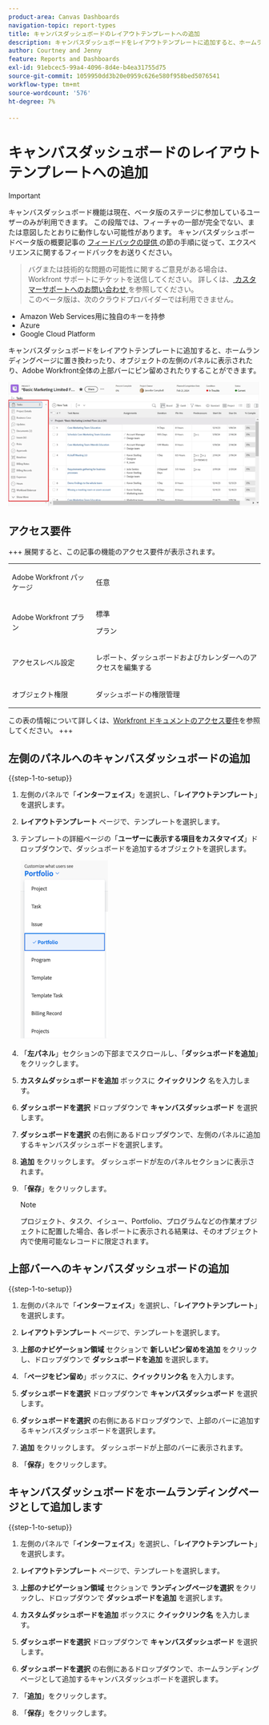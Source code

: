 ```yaml
---
product-area: Canvas Dashboards
navigation-topic: report-types
title: キャンバスダッシュボードのレイアウトテンプレートへの追加
description: キャンバスダッシュボードをレイアウトテンプレートに追加すると、ホームランディングページと置き換わったり、オブジェクトの左側のパネルに表示されたり、上部のバーにピン留めされたりすることができます。
author: Courtney and Jenny
feature: Reports and Dashboards
exl-id: 91ebcec5-99a4-4096-8d4e-b4ea31755d75
source-git-commit: 1059950dd3b20e0959c626e580f958bed5076541
workflow-type: tm+mt
source-wordcount: '576'
ht-degree: 7%

---
```


# キャンバスダッシュボードのレイアウトテンプレートへの追加

>[!IMPORTANT]
>
>キャンバスダッシュボード機能は現在、ベータ版のステージに参加しているユーザーのみが利用できます。 この段階では、フィーチャの一部が完全でない、または意図したとおりに動作しない可能性があります。 キャンバスダッシュボードベータ版の概要記事の [ フィードバックの提供 ](/help/quicksilver/product-announcements/betas/canvas-dashboards-beta/canvas-dashboards-beta-information.md#provide-feedback) の節の手順に従って、エクスペリエンスに関するフィードバックをお送りください。<br>
>>バグまたは技術的な問題の可能性に関するご意見がある場合は、Workfront サポートにチケットを送信してください。 詳しくは、[ カスタマーサポートへのお問い合わせ ](/help/quicksilver/workfront-basics/tips-tricks-and-troubleshooting/contact-customer-support.md) を参照してください。<br>
>>このベータ版は、次のクラウドプロバイダーでは利用できません。
>
>* Amazon Web Services用に独自のキーを持参
>* Azure
>* Google Cloud Platform

キャンバスダッシュボードをレイアウトテンプレートに追加すると、ホームランディングページに置き換わったり、オブジェクトの左側のパネルに表示されたり、Adobe Workfront全体の上部バーにピン留めされたりすることができます。

![ 左パネル ](assets/left-panel.png)

## アクセス要件

+++ 展開すると、この記事の機能のアクセス要件が表示されます。

<table style="table-layout:auto"> 
<col> 
</col> 
<col> 
</col> 
<tbody> 
<tr> 
   <td role="rowheader"><p>Adobe Workfront パッケージ</p></td> 
   <td> 
<p>任意 </p> 
   </td> 
<tr> 
 <tr> 
   <td role="rowheader"><p>Adobe Workfront プラン</p></td> 
   <td> 
<p>標準</p> 
<p>プラン</p> 
   </td> 
   </tr> 
  </tr> 
  <tr> 
   <td role="rowheader"><p>アクセスレベル設定</p></td> 
   <td><p>レポート、ダッシュボードおよびカレンダーへのアクセスを編集する</p>
  </td> 
  </tr> 
    </tr>  
        <tr> 
   <td role="rowheader"><p>オブジェクト権限</p></td> 
   <td><p>ダッシュボードの権限管理</p>
  </td> 
  </tr> 
</tbody> 
</table>

この表の情報について詳しくは、[Workfront ドキュメントのアクセス要件](/help/quicksilver/administration-and-setup/add-users/access-levels-and-object-permissions/access-level-requirements-in-documentation.md)を参照してください。
+++

## 左側のパネルへのキャンバスダッシュボードの追加

{{step-1-to-setup}}

1. 左側のパネルで「**インターフェイス**」を選択し、「**レイアウトテンプレート**」を選択します。

1. **レイアウトテンプレート** ページで、テンプレートを選択します。

1. テンプレートの詳細ページの「**ユーザーに表示する項目をカスタマイズ**」ドロップダウンで、ダッシュボードを追加するオブジェクトを選択します。

   ![ ユーザーに表示する項目のドロップダウンをカスタマイズする ](assets/customize-what-users-see.png)

1. 「**左パネル**」セクションの下部までスクロールし、「**ダッシュボードを追加**」をクリックします。

1. **カスタムダッシュボードを追加** ボックスに **クイックリンク** 名を入力します。

1. **ダッシュボードを選択** ドロップダウンで **キャンバスダッシュボード** を選択します。

1. **ダッシュボードを選択** の右側にあるドロップダウンで、左側のパネルに追加するキャンバスダッシュボードを選択します。

1. **追加** をクリックします。 ダッシュボードが左のパネルセクションに表示されます。

1. 「**保存**」をクリックします。

   >[!NOTE]
   >
   >プロジェクト、タスク、イシュー、Portfolio、プログラムなどの作業オブジェクトに配置した場合、各レポートに表示される結果は、そのオブジェクト内で使用可能なレコードに限定されます。


## 上部バーへのキャンバスダッシュボードの追加

{{step-1-to-setup}}

1. 左側のパネルで「**インターフェイス**」を選択し、「**レイアウトテンプレート**」を選択します。

1. **レイアウトテンプレート** ページで、テンプレートを選択します。

1. **上部のナビゲーション領域** セクションで **新しいピン留めを追加** をクリックし、ドロップダウンで **ダッシュボードを追加** を選択します。

1. 「**ページをピン留め**」ボックスに、**クイックリンク名** を入力します。

1. **ダッシュボードを選択** ドロップダウンで **キャンバスダッシュボード** を選択します。

1. **ダッシュボードを選択** の右側にあるドロップダウンで、上部のバーに追加するキャンバスダッシュボードを選択します。

1. **追加** をクリックします。 ダッシュボードが上部のバーに表示されます。

1. 「**保存**」をクリックします。

## キャンバスダッシュボードをホームランディングページとして追加します

{{step-1-to-setup}}

1. 左側のパネルで「**インターフェイス**」を選択し、「**レイアウトテンプレート**」を選択します。

1. **レイアウトテンプレート** ページで、テンプレートを選択します。

1. **上部のナビゲーション領域** セクションで **ランディングページを選択** をクリックし、ドロップダウンで **ダッシュボードを追加** を選択します。

1. **カスタムダッシュボードを追加** ボックスに **クイックリンク名** を入力します。

1. **ダッシュボードを選択** ドロップダウンで **キャンバスダッシュボード** を選択します。

1. **ダッシュボードを選択** の右側にあるドロップダウンで、ホームランディングページとして追加するキャンバスダッシュボードを選択します。

1. 「**追加**」をクリックします。

1. 「**保存**」をクリックします。
